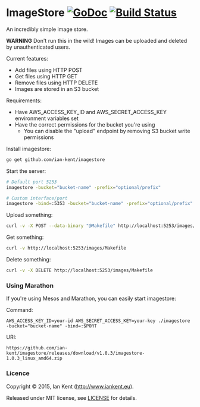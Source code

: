 ImageStore  [![GoDoc](https://godoc.org/github.com/ian-kent/imagestore?status.svg)](https://godoc.org/github.com/ian-kent/imagestore) [![Build Status](https://travis-ci.org/ian-kent/imagestore.svg?branch=master)](https://travis-ci.org/ian-kent/imagestore)
==========

An incredibly simple image store.

**WARNING** Don't run this in the wild! Images can be
uploaded and deleted by unauthenticated users.

Current features:
- Add files using HTTP POST
- Get files using HTTP GET
- Remove files using HTTP DELETE
- Images are stored in an S3 bucket

Requirements:
- Have AWS_ACCESS_KEY_ID and AWS_SECRET_ACCESS_KEY environment variables set
- Have the correct permissions for the bucket you're using
  - You can disable the "upload" endpoint by removing S3 bucket write permissions

Install imagestore:
```bash
go get github.com/ian-kent/imagestore
```

Start the server:
```bash
# Default port 5253
imagestore -bucket="bucket-name" -prefix="optional/prefix"

# Custom interface/port
imagestore -bind=:5353 -bucket="bucket-name" -prefix="optional/prefix"
```

Upload something:
```bash
curl -v -X POST --data-binary "@Makefile" http://localhost:5253/images/Makefile
```

Get something:
```bash
curl -v http://localhost:5253/images/Makefile
```

Delete something:
```bash
curl -v -X DELETE http://localhost:5253/images/Makefile
```

### Using Marathon

If you're using Mesos and Marathon, you can easily start imagestore:

Command:

`AWS_ACCESS_KEY_ID=your-id AWS_SECRET_ACCESS_KEY=your-key ./imagestore -bucket="bucket-name" -bind=:$PORT`

URI:

`https://github.com/ian-kent/imagestore/releases/download/v1.0.3/imagestore-1.0.3_linux_amd64.zip`

### Licence

Copyright ©‎ 2015, Ian Kent (http://www.iankent.eu).

Released under MIT license, see [LICENSE](LICENSE.md) for details.

